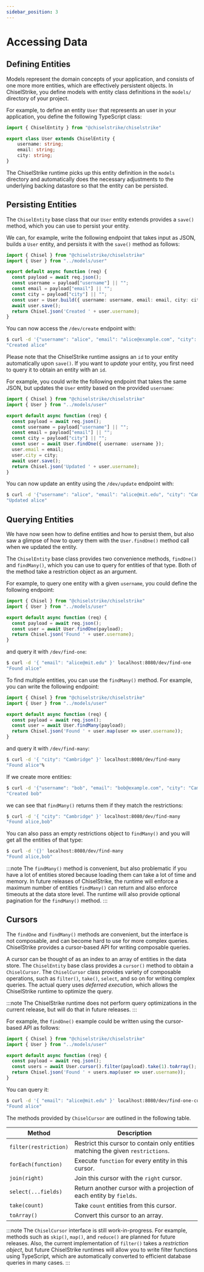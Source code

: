 ```yaml
---
sidebar_position: 3
---
```

# Accessing Data

## Defining Entities

Models represent the domain concepts of your application, and consists of one more more entities, which are effectively persistent objects.
In ChiselStrike, you define models with entity class definitions in the `models/` directory of your project.

For example, to define an entity `User` that represents an user in your application, you define the following TypeScript class:

```typescript title="models/user.ts"
import { ChiselEntity } from "@chiselstrike/chiselstrike"

export class User extends ChiselEntity {
    username: string;
    email: string;
    city: string;
}
```

The ChiselStrike runtime picks up this entity definition in the `models` directory and automatically does the necessary adjustments to the underlying backing datastore so that the entity can be persisted.

## Persisting Entities

The `ChiselEntity` base class that our `User` entity extends provides a `save()` method, which you can use to persist your entity.

We can, for example, write the following endpoint that takes input as JSON, builds a `User` entity, and persists it with the `save()` method as follows:

```typescript title="endpoints/create.ts"
import { Chisel } from "@chiselstrike/chiselstrike"
import { User } from "../models/user"

export default async function (req) {
  const payload = await req.json();
  const username = payload["username"] || "";
  const email = payload["email"] || "";
  const city = payload["city"] || "";
  const user = User.build({ username: username, email: email, city: city });
  await user.save();
  return Chisel.json('Created ' + user.username);
}
```

You can now access the `/dev/create` endpoint with:

```bash
$ curl -d '{"username": "alice", "email": "alice@example.com", "city": "Cambridge" }' localhost:8080/dev/create
"Created alice"
```

Please note that the ChiselStrike runtime assigns an `id` to your entity automatically upon `save()`. If you want to _update_ your entity, you first need to query it to obtain an entity with an `id`.

For example, you could write the following endpoint that takes the same JSON, but updates the `User` entity based on the provided `username`:

```typescript title="endpoints/update.ts"
import { Chisel } from "@chiselstrike/chiselstrike"
import { User } from "../models/user"

export default async function (req) {
  const payload = await req.json();
  const username = payload["username"] || "";
  const email = payload["email"] || "";
  const city = payload["city"] || "";
  const user = await User.findOne({ username: username });
  user.email = email;
  user.city = city;
  await user.save();
  return Chisel.json('Updated ' + user.username);
}
```

You can now update an entity using the `/dev/update` endpoint with:

```bash
$ curl -d '{"username": "alice", "email": "alice@mit.edu", "city": "Cambridge" }' localhost:8080/dev/update
"Updated alice"
```

## Querying Entities

We have now seen how to define entities and how to persist them, but also saw a glimpse of how to query them with the `User.findOne()` method call when we updated the entity.

The `ChiselEntity` base class provides two convenience methods, `findOne()` and `findMany()`, which you can use to query for entities of that type. Both of the method take a restriction object as an argument.

For example, to query one entity with a given `username`, you could define the following endpoint:

```typescript title="endpoints/find-one.ts"
import { Chisel } from "@chiselstrike/chiselstrike"
import { User } from "../models/user"

export default async function (req) {
  const payload = await req.json();
  const user = await User.findOne(payload);
  return Chisel.json('Found ' + user.username);
}
```

and query it with `/dev/find-one`:

```bash
$ curl -d '{ "email": "alice@mit.edu" }' localhost:8080/dev/find-one
"Found alice"
```

To find multiple entities, you can use the `findMany()` method. For example, you can write the following endpoint:

```typescript title="endpoints/find-many.ts"
import { Chisel } from "@chiselstrike/chiselstrike"
import { User } from "../models/user"

export default async function (req) {
  const payload = await req.json();
  const user = await User.findMany(payload);
  return Chisel.json('Found ' + user.map(user => user.username));
}
```

and query it with `/dev/find-many`:

```bash
$ curl -d '{ "city": "Cambridge" }' localhost:8080/dev/find-many
"Found alice"%
```

If we create more entities:

```bash
$ curl -d '{"username": "bob", "email": "bob@example.com", "city": "Cambridge" }' localhost:8080/dev/create
"Created bob"
```

we can see that `findMany()` returns them if they match the restrictions:

```bash
$ curl -d '{ "city": "Cambridge" }' localhost:8080/dev/find-many
"Found alice,bob"
```

You can also pass an empty restrictions object to `findMany()` and you will get all the entities of that type:

```bash
$ curl -d '{}' localhost:8080/dev/find-many
"Found alice,bob"
```

:::note
The `findMany()` method is convenient, but also problematic if you have a lot of
entities stored because loading them can take a lot of time and memory. In future
releases of ChiselStrike, the runtime will enforce a maximum number of entities
`findMany()` can return and also enforce timeouts at the data store level. The
runtime will also provide optional pagination for the `findMany()` method. 
:::

## Cursors

The `findOne` and `findMany()` methods are convenient, but the interface is not
composable, and can become hard to use for more complex queries. ChiselStrike
provides a cursor-based API for writing composable queries.

A cursor can be thought of as an index to an array of entities in the data store.
The `ChiselEntity` base class provides a `cursor()` method to obtain a `ChiselCursor`.
The `ChiselCursor` class provides variety of composable operations, such as `filter()`, `take()`, `select`, and so on for writing complex queries.
The actual query uses _deferred execution_, which allows the ChiselStrike runtime to optimize the query.

:::note
The ChiselStrike runtime does not perform query optimizations in the current release, but will do that in future releases.
:::

For example, the `findOne()` example could be written using the cursor-based API as follows:

```typescript title="endpoints/find-one-cursor.ts"
import { Chisel } from "@chiselstrike/chiselstrike"
import { User } from "../models/user"

export default async function (req) {
  const payload = await req.json();
  const users = await User.cursor().filter(payload).take(1).toArray();
  return Chisel.json('Found ' + users.map(user => user.username));
}
```

You can query it:

```bash
$ curl -d '{ "email": "alice@mit.edu" }' localhost:8080/dev/find-one-cursor
"Found alice"
```

The methods provided by `ChiselCursor` are outlined in the following table.

| Method                | Description |
| --------------------- | ----------- |
| `filter(restriction)` | Restrict this cursor to contain only entities matching the given `restrictions`. |
| `forEach(function)`   | Execute `function` for every entity in this cursor. |
| `join(right)`         | Join this cursor with the `right` cursor. |
| `select(...fields)`   | Return another cursor with a projection of each entity by `fields`.      |
| `take(count)`         | Take `count` entities from this cursor. |
| `toArray()`           | Convert this cursor to an array.  |

:::note
The `ChiselCursor` interface is still work-in-progress. For example, methods such as `skip()`,  `map()`, and `reduce()` are planned for future releases.
Also, the current implementation of `filter()` takes a _restriction object_, but future ChiselStrike runtimes will allow you to write filter functions using TypeScript, which are automatically converted to efficient database queries in many cases.
:::
